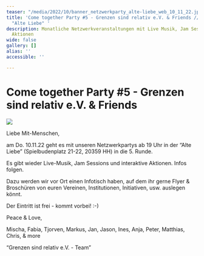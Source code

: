 ```yaml
---
teaser: "/media/2022/10/banner_netzwerkparty_alte-liebe_web_10_11_22.jpg"
title: 'Come together Party #5 - Grenzen sind relativ e.V. & Friends // Do. 10.11.22
  "Alte Liebe" '
description: Monatliche Netzwerkveranstaltungen mit Live Musik, Jam Session und interaktiven
  Aktionen
wide: false
gallery: []
alias: ''
accessible: ''

---
```

# **Come together Party #5 - Grenzen sind relativ e.V. & Friends**

![](/media/2022/10/banner_netzwerkparty_alte-liebe_web_10_11_22.jpg)

Liebe Mit-Menschen,

am Do. 10.11.22 geht es mit unseren Netzwerkpartys ab 19 Uhr in der “Alte Liebe” (Spielbudenplatz 21-22, 20359 HH) in die 5. Runde.

Es gibt wieder Live-Musik, Jam Sessions und interaktive Aktionen. Infos folgen.

Dazu werden wir vor Ort einen Infotisch haben, auf dem ihr gerne Flyer & Broschüren von euren Vereinen, Institutionen, Initiativen, usw. auslegen könnt.

Der Eintritt ist frei - kommt vorbei! :-)

Peace & Love,

Mischa, Fabia, Tjorven, Markus, Jan, Jason, Ines, Anja, Peter, Matthias, Chris, & more

“Grenzen sind relativ e.V. - Team”